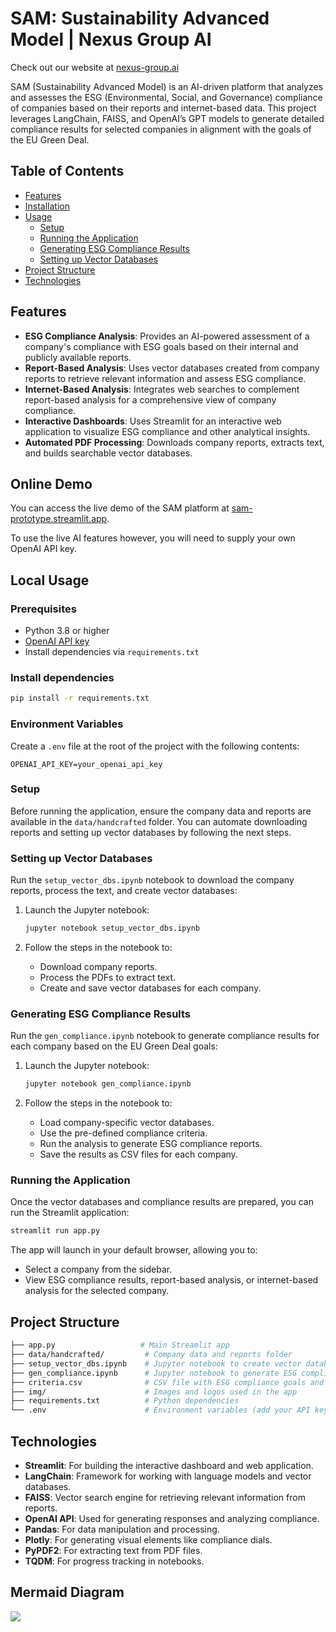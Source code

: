 # SAM: Sustainability Advanced Model | Nexus Group AI

Check out our website at [nexus-group.ai](https://nexus-group.ai/)

SAM (Sustainability Advanced Model) is an AI-driven platform that analyzes and assesses the ESG (Environmental, Social, and Governance) compliance of companies based on their reports and internet-based data. This project leverages LangChain, FAISS, and OpenAI’s GPT models to generate detailed compliance results for selected companies in alignment with the goals of the EU Green Deal.

## Table of Contents

- [Features](#features)
- [Installation](#installation)
- [Usage](#usage)
  - [Setup](#setup)
  - [Running the Application](#running-the-application)
  - [Generating ESG Compliance Results](#generating-esg-compliance-results)
  - [Setting up Vector Databases](#setting-up-vector-databases)
- [Project Structure](#project-structure)
- [Technologies](#technologies)

## Features

- **ESG Compliance Analysis**: Provides an AI-powered assessment of a company's compliance with ESG goals based on their internal and publicly available reports.
- **Report-Based Analysis**: Uses vector databases created from company reports to retrieve relevant information and assess ESG compliance.
- **Internet-Based Analysis**: Integrates web searches to complement report-based analysis for a comprehensive view of company compliance.
- **Interactive Dashboards**: Uses Streamlit for an interactive web application to visualize ESG compliance and other analytical insights.
- **Automated PDF Processing**: Downloads company reports, extracts text, and builds searchable vector databases.

## Online Demo

You can access the live demo of the SAM platform at [sam-prototype.streamlit.app](https://sam-prototype.streamlit.app/).

To use the live AI features however, you will need to supply your own OpenAI API key.

## Local Usage

### Prerequisites

- Python 3.8 or higher
- [OpenAI API key](https://beta.openai.com/signup/)
- Install dependencies via `requirements.txt`

### Install dependencies

```bash
pip install -r requirements.txt
```

### Environment Variables

Create a `.env` file at the root of the project with the following contents:

```
OPENAI_API_KEY=your_openai_api_key
```

### Setup

Before running the application, ensure the company data and reports are available in the `data/handcrafted` folder. You can automate downloading reports and setting up vector databases by following the next steps.

### Setting up Vector Databases

Run the `setup_vector_dbs.ipynb` notebook to download the company reports, process the text, and create vector databases:

1. Launch the Jupyter notebook:

    ```bash
    jupyter notebook setup_vector_dbs.ipynb
    ```

2. Follow the steps in the notebook to:
   - Download company reports.
   - Process the PDFs to extract text.
   - Create and save vector databases for each company.

### Generating ESG Compliance Results

Run the `gen_compliance.ipynb` notebook to generate compliance results for each company based on the EU Green Deal goals:

1. Launch the Jupyter notebook:

    ```bash
    jupyter notebook gen_compliance.ipynb
    ```

2. Follow the steps in the notebook to:
   - Load company-specific vector databases.
   - Use the pre-defined compliance criteria.
   - Run the analysis to generate ESG compliance reports.
   - Save the results as CSV files for each company.

### Running the Application

Once the vector databases and compliance results are prepared, you can run the Streamlit application:

```bash
streamlit run app.py
```

The app will launch in your default browser, allowing you to:

- Select a company from the sidebar.
- View ESG compliance results, report-based analysis, or internet-based analysis for the selected company.

## Project Structure

```bash
├── app.py                   # Main Streamlit app
├── data/handcrafted/         # Company data and reports folder
├── setup_vector_dbs.ipynb    # Jupyter notebook to create vector databases
├── gen_compliance.ipynb      # Jupyter notebook to generate ESG compliance results
├── criteria.csv              # CSV file with ESG compliance goals and criteria
├── img/                      # Images and logos used in the app
├── requirements.txt          # Python dependencies
└── .env                      # Environment variables (add your API keys here)
```

## Technologies

- **Streamlit**: For building the interactive dashboard and web application.
- **LangChain**: Framework for working with language models and vector databases.
- **FAISS**: Vector search engine for retrieving relevant information from reports.
- **OpenAI API**: Used for generating responses and analyzing compliance.
- **Pandas**: For data manipulation and processing.
- **Plotly**: For generating visual elements like compliance dials.
- **PyPDF2**: For extracting text from PDF files.
- **TQDM**: For progress tracking in notebooks.

## Mermaid Diagram

[![](https://mermaid.ink/img/pako:eNptVdtu4kAM_RUrUt_a_YA-rAQJ0O6WliUUrTpUaEgGMmoyE81M6LJN_309F0Lo8oAU7HMc28d2PqJM5iy6jbalfM8KqgwskpUAGJDUKEarkhsY1PUr3Nx8b2MptnzXKGq4FC0MyYzuGKTMNDVQkUNqDiXTr47vCCOx50qKignTQkweJM0BbbCkitPNOTahhoJFcLFrIfFga-xhUp6zDVUtjEh4hEe65zuXUA83pVwAZmvci8fE_U-4rkt6gHEjsoC3jLFjDAQtD5prrKZkma9vQjrr4lAzF3_i60onGL6qS05Fxlq4I7qQ72umd-usM_fwc1ZLZW6GVLMcjkFbuPc05bzrjfWusaPC9Kj3WIQS7H_yD0_mwf-FbgPcBdGqmooDzJluSoPEn2TOsLVWsGNL4nR59L-eM30pCKRlCw8kw5kwrFfkOkeP49w7zhKbJxUkwxamXsKjBZW0KfawvwYQF6hMC4_ED9GcGcXZnpbe4bA_ztqA-lCVFS08kaTJ3uxvIoPRwZ986gU1tqJaCo36zMgdllsy-NLNIyI07OoKHnEdNGwxYW0zWu9d9ut8o7_x-iA2FqabzU7RuuhKG_odsD6AX8RN8kzJjGmNwwwzXrOSC186AlyG3Xjje1qY-175OdGnsT-iE_kuSouYJWOUMCV5MITh0WfoBftjegm0sCCjP0bRzPg1re1WW9AZK3bawqjasNwuIb7nmUyYYMqaL8kI8OzXku5PAFR-SZyFaiw9eyuP4LkDj3mJGpxK_02CpcDcMkW3BoXxQ8vDgWAivyAQTnpvEC_I05vfUAautU_lhVx0fpXq5SRVrDgmyWkLg0E4ZGdHoAP8T-11Zji8uBSunrCoZ_wF0-bs0sQx6Wx2q3sJ2BgTGbbxGMAJ0a1-knhleqzgAyPtFQjcgT-j98Zrb6MiezTC5GUNco9q2eqdPVCGw3Dp3AbjxZBZY-8-8sZj0pnneF73VJiTP_Dj2PMbAQ8PUzy-ExKe_S2wCXbD2L9V3XDc9cRKl7ZYa52erH4YcTzddZ2c7v7fXoseVyK6jiqmKspz_DB-WPAqMgWr2Cq6xcecqrdVtBKfiKONkelBZNGtUQ27jpRsdkV0u8W-4L-mzjFbvJ04j1VnZTlH7af-u-s-v5__AOn1ktw?type=png)](https://mermaid.live/edit#pako:eNptVdtu4kAM_RUrUt_a_YA-rAQJ0O6WliUUrTpUaEgGMmoyE81M6LJN_309F0Lo8oAU7HMc28d2PqJM5iy6jbalfM8KqgwskpUAGJDUKEarkhsY1PUr3Nx8b2MptnzXKGq4FC0MyYzuGKTMNDVQkUNqDiXTr47vCCOx50qKignTQkweJM0BbbCkitPNOTahhoJFcLFrIfFga-xhUp6zDVUtjEh4hEe65zuXUA83pVwAZmvci8fE_U-4rkt6gHEjsoC3jLFjDAQtD5prrKZkma9vQjrr4lAzF3_i60onGL6qS05Fxlq4I7qQ72umd-usM_fwc1ZLZW6GVLMcjkFbuPc05bzrjfWusaPC9Kj3WIQS7H_yD0_mwf-FbgPcBdGqmooDzJluSoPEn2TOsLVWsGNL4nR59L-eM30pCKRlCw8kw5kwrFfkOkeP49w7zhKbJxUkwxamXsKjBZW0KfawvwYQF6hMC4_ED9GcGcXZnpbe4bA_ztqA-lCVFS08kaTJ3uxvIoPRwZ986gU1tqJaCo36zMgdllsy-NLNIyI07OoKHnEdNGwxYW0zWu9d9ut8o7_x-iA2FqabzU7RuuhKG_odsD6AX8RN8kzJjGmNwwwzXrOSC186AlyG3Xjje1qY-175OdGnsT-iE_kuSouYJWOUMCV5MITh0WfoBftjegm0sCCjP0bRzPg1re1WW9AZK3bawqjasNwuIb7nmUyYYMqaL8kI8OzXku5PAFR-SZyFaiw9eyuP4LkDj3mJGpxK_02CpcDcMkW3BoXxQ8vDgWAivyAQTnpvEC_I05vfUAautU_lhVx0fpXq5SRVrDgmyWkLg0E4ZGdHoAP8T-11Zji8uBSunrCoZ_wF0-bs0sQx6Wx2q3sJ2BgTGbbxGMAJ0a1-knhleqzgAyPtFQjcgT-j98Zrb6MiezTC5GUNco9q2eqdPVCGw3Dp3AbjxZBZY-8-8sZj0pnneF73VJiTP_Dj2PMbAQ8PUzy-ExKe_S2wCXbD2L9V3XDc9cRKl7ZYa52erH4YcTzddZ2c7v7fXoseVyK6jiqmKspz_DB-WPAqMgWr2Cq6xcecqrdVtBKfiKONkelBZNGtUQ27jpRsdkV0u8W-4L-mzjFbvJ04j1VnZTlH7af-u-s-v5__AOn1ktw)
